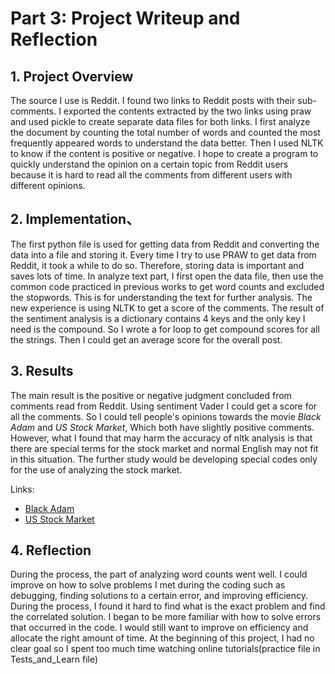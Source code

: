 # Part 3: Project Writeup and Reflection

## 1. Project Overview

The source I use is Reddit. I found two links to Reddit posts with their sub-comments. I exported the contents extracted by the two links using praw and used pickle to create separate data files for both links. I first analyze the document by counting the total number of words and counted the most frequently appeared words to understand the data better. Then I used NLTK to know if the content is positive or negative. I hope to create a program to quickly understand the opinion on a certain topic from Reddit users because it is hard to read all the comments from different users with different opinions. 

## 2. Implementation、

The first python file is used for getting data from Reddit and converting the data into a file and storing it. Every time I try to use PRAW to get data from Reddit, it took a while to do so. Therefore, storing data is important and saves lots of time. In analyze text part, I first open the data file, then use the common code practiced in previous works to get word counts and excluded the stopwords. This is for understanding the text for further analysis. The new experience is using NLTK to get a score of the comments. The result of the sentiment analysis is a dictionary contains 4 keys and the only key I need is the compound. So I wrote a for loop to get compound scores for all the strings. Then I could get an average score for the overall post. 

## 3. Results

The main result is the positive or negative judgment concluded from comments read from Reddit. Using sentiment Vader I could get a score for all the comments. So I could tell people's opinions towards the movie *Black Adam* and *US Stock Market*, Which both have slightly positive comments. However, what I found that may harm the accuracy of nltk analysis is that there are special terms for the stock market and normal English may not fit in this situation. The further study would be developing special codes only for the use of analyzing the stock market.

Links: 
- [Black Adam](https://www.reddit.com/r/entertainment/comments/y7jnts/black_adam_review_dwayne_johnsons_superhero_debut/)
- [US Stock Market](https://www.reddit.com/r/wallstreetbets/comments/xdb7ex/this_is_the_us_stock_market/)


## 4. Reflection

During the process, the part of analyzing word counts went well. I could improve on how to solve problems I met during the coding such as debugging, finding solutions to a certain error, and improving efficiency. During the process, I found it hard to find what is the exact problem and find the correlated solution. I began to be more familiar with how to solve errors that occurred in the code. I would still want to improve on efficiency and allocate the right amount of time. At the beginning of this project, I had no clear goal so I spent too much time watching online tutorials(practice file in Tests_and_Learn file)